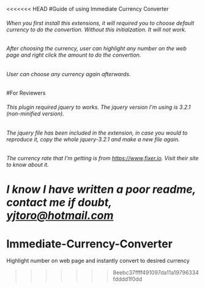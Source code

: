 <<<<<<< HEAD
#Guide of using Immediate Currency Converter

###### When you first install this extensions, it will required you to choose default currency to do the convertion. Without this initialzation. It will not work.

###### After choosing the currency, user can highlight any number on the web page and right click the amount to do the convertion.

###### User can choose any currency again afterwards.

#For Reviewers

###### This plugin required jquery to works. The jquery version I'm using is 3.2.1 (non-minified version). 

###### The jquery file has been included in the extension, in case you would to reproduce it, copy the whole jquery-3.2.1 and make a new file again.

###### The currency rate that I'm getting is from https://www.fixer.io. Visit their site to know about it.

*I know I have written a poor readme, contact me if doubt, yjtoro@hotmail.com*
=======
# Immediate-Currency-Converter
Highlight number on web page and instantly convert to desired currency
>>>>>>> 8eebc37ffff491097da11a19796334fdddd1f0dd
